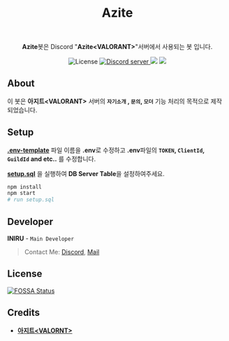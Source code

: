 <div align=center>
  <h1><b>Azite</b></h1>
  <br>
  <p><b>Azite</b>봇은 Discord "<b>Azite&lt;VALORANT&gt;</b>"서버에서 사용되는 봇 입니다.</p>
  <p>
  <a herf="https://opensource.org/licenses/MIT">
    <img src="https://img.shields.io/badge/License-MIT-yellow.svg" alt="License">
  </a>
  <a href="https://discord.gg/NkdFwWE8ZP">
    <img src="https://img.shields.io/discord/670930847293112321?color=5865F2&logo=discord&logoColor=white" alt="Discord server" />
  </a>
  <a herf="https://www.npmjs.com/package/discord.js" alt="Discor.js Version">
    <img  src="https://img.shields.io/npm/v/discord.js?label=discord.js&logo=Discord">
  </a>
  <a href="https://app.fossa.com/projects/custom%2B38265%2FAzite?ref=badge_small" alt="FOSSA Status">
    <img src="https://app.fossa.com/api/projects/custom%2B38265%2FAzite.svg?type=small"/></a>
  </p>
</div>

## **About**

이 봇은 **아지트\<VALORANT\>** 서버의 **`자기소개` , `문의`, `모더`** 기능 처리의 목적으로 제작되었습니다.

## **Setup**

**[.env-template](.env-template)** 파일 이름을 **.env**로 수정하고 **.env**파일의 **`TOKEN`, `ClientId`, `GuildId` and etc..** 를 수정합니다.

**[setup.sql](setup.sql)** 을 실행하여 **DB Server Table**을 설정하여주세요.

```bash
npm install
npm start
# run setup.sql
```

## **Developer**

**INIRU** - `Main Developer`

> Contact Me: [Discord](https://discord.com/users/340124004599988234), [Mail](mailto:iniru@kakao.com)

## **License**

[![FOSSA Status](https://app.fossa.com/api/projects/custom%2B38265%2FAzite.svg?type=large)](https://app.fossa.com/projects/custom%2B38265%2FAzite?ref=badge_large)

## **Credits**

- **[아지트\<VALORNT>](https://discord.gg/NkdFwWE8ZP)**
